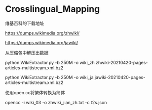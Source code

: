 # Crosslingual_Mapping
维基百科的下载地址

https://dumps.wikimedia.org/zhwiki/

https://dumps.wikimedia.org/jawiki/

从压缩包中解压出数据

python WikiExtractor.py -b 250M -o wiki_zh zhwiki-20210420-pages-articles-multistream.xml.bz2

python WikiExtractor.py -b 250M -o wiki_ja jawiki-20210420-pages-articles-multistream.xml.bz2

使用open.cc将繁体转换为简体

opencc -i wiki_03 -o zhwiki_jian_zh.txt -c t2s.json
